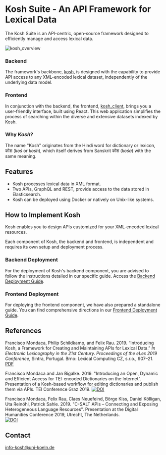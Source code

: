 # Kosh Suite - An API Framework for Lexical Data


The Kosh Suite is an API-centric, open-source framework designed to efficiently manage and access lexical data.

![kosh_overview](/kosh_overview.jpg)

### Backend
The framework's backbone, [kosh](https://github.com/cceh/kosh), is designed with the capability to provide API access to any XML-encoded lexical dataset, independently of the underlying data model. 

### Frontend
In conjunction with the backend, the frontend, [kosh_client](https://github.com/cceh/kosh), brings you a user-friendly interface, built using React. This web application simplifies the process of searching within the diverse and extensive datasets indexed by Kosh.

### Why *Kosh*?

The name "Kosh" originates from the Hindi word for dictionary or lexicon, कोश (*koś* or *kosh*), which itself derives from Sanskrit कोश (*kośa*) with the same meaning.


## Features

- Kosh processes lexical data in XML format.
- Two APIs, GraphQL and REST, provide access to the data stored in Elasticsearch.
- Kosh can be deployed using Docker or natively on Unix-like systems.

## How to Implement Kosh

Kosh enables you to design APIs customized for your XML-encoded lexical resources.

Each component of Kosh, the backend and frontend, is independent and requires its own setup and deployment process. 

### Backend Deployment

For the deployment of Kosh's backend component, you are advised to follow the instructions detailed in our specific guide. Access the [Backend Deployment Guide](Deployment/backend.md).

### Frontend Deployment

For deploying the frontend component, we have also prepared a standalone guide. You can find comprehensive directions in our [Frontend Deployment Guide](Deployment/frontend.md).

## References

Francisco Mondaca, Philip Schildkamp, and Felix Rau. 2019. 
“Introducing Kosh, a Framework for Creating and Maintaining APIs for Lexical Data.” 
_In Electronic Lexicography in the 21st Century. Proceedings of the eLex 2019 Conference_, Sintra, Portugal. 
Brno: Lexical Computing CZ, s.r.o., 907–21. [PDF](https://elex.link/elex2019/wp-content/uploads/2019/09/eLex_2019_51.pdf)

Francisco Mondaca and Jan Bigalke. 2019. "Introducing an Open, Dynamic and Efficient Access for TEI-encoded Dictionaries on the Internet". 
Presentation of a Kosh-based workflow for editing dictionaries and publish them via APIs. TEI Conference Graz 2019.
[![DOI](https://zenodo.org/badge/DOI/10.5281/zenodo.3451535.svg)](https://doi.org/10.5281/zenodo.3451535)

Francisco Mondaca, Felix Rau, Claes Neuefeind, Börge Kiss, Daniel Kölligan, Uta Reinöhl, Patrick Sahle. 2019. 
"C-SALT APIs – Connecting and Exposing Heterogeneous Language Resources". 
Presentation at the Digital Humanities Conference 2019, Utrecht, The Netherlands.  
[![DOI](https://zenodo.org/badge/DOI/10.5281/zenodo.3265782.svg)](https://doi.org/10.5281/zenodo.3265782)



## Contact 
[info-kosh@uni-koeln.de](mailto:info-kosh@uni-koeln.de)
